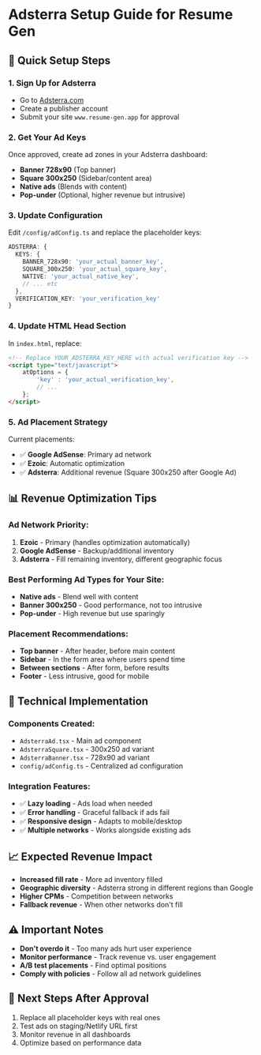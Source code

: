 # Adsterra Setup Guide for Resume Gen

## 🚀 Quick Setup Steps

### 1. **Sign Up for Adsterra**
- Go to [Adsterra.com](https://adsterra.com)
- Create a publisher account
- Submit your site `www.resume-gen.app` for approval

### 2. **Get Your Ad Keys**
Once approved, create ad zones in your Adsterra dashboard:
- **Banner 728x90** (Top banner)
- **Square 300x250** (Sidebar/content area)
- **Native ads** (Blends with content)
- **Pop-under** (Optional, higher revenue but intrusive)

### 3. **Update Configuration**
Edit `/config/adConfig.ts` and replace the placeholder keys:

```typescript
ADSTERRA: {
  KEYS: {
    BANNER_728x90: 'your_actual_banner_key',
    SQUARE_300x250: 'your_actual_square_key',
    NATIVE: 'your_actual_native_key',
    // ... etc
  },
  VERIFICATION_KEY: 'your_verification_key'
}
```

### 4. **Update HTML Head Section**
In `index.html`, replace:
```html
<!-- Replace YOUR_ADSTERRA_KEY_HERE with actual verification key -->
<script type="text/javascript">
    atOptions = {
        'key' : 'your_actual_verification_key',
        // ...
    };
</script>
```

### 5. **Ad Placement Strategy**
Current placements:
- ✅ **Google AdSense**: Primary ad network
- ✅ **Ezoic**: Automatic optimization  
- ✅ **Adsterra**: Additional revenue (Square 300x250 after Google Ad)

## 📊 **Revenue Optimization Tips**

### **Ad Network Priority:**
1. **Ezoic** - Primary (handles optimization automatically)
2. **Google AdSense** - Backup/additional inventory
3. **Adsterra** - Fill remaining inventory, different geographic focus

### **Best Performing Ad Types for Your Site:**
- **Native ads** - Blend well with content
- **Banner 300x250** - Good performance, not too intrusive
- **Pop-under** - High revenue but use sparingly

### **Placement Recommendations:**
- **Top banner** - After header, before main content
- **Sidebar** - In the form area where users spend time
- **Between sections** - After form, before results
- **Footer** - Less intrusive, good for mobile

## 🔧 **Technical Implementation**

### **Components Created:**
- `AdsterraAd.tsx` - Main ad component
- `AdsterraSquare.tsx` - 300x250 ad variant
- `AdsterraBanner.tsx` - 728x90 ad variant
- `config/adConfig.ts` - Centralized ad configuration

### **Integration Features:**
- ✅ **Lazy loading** - Ads load when needed
- ✅ **Error handling** - Graceful fallback if ads fail
- ✅ **Responsive design** - Adapts to mobile/desktop
- ✅ **Multiple networks** - Works alongside existing ads

## 📈 **Expected Revenue Impact**
- **Increased fill rate** - More ad inventory filled
- **Geographic diversity** - Adsterra strong in different regions than Google
- **Higher CPMs** - Competition between networks
- **Fallback revenue** - When other networks don't fill

## ⚠️ **Important Notes**
- **Don't overdo it** - Too many ads hurt user experience
- **Monitor performance** - Track revenue vs. user engagement
- **A/B test placements** - Find optimal positions
- **Comply with policies** - Follow all ad network guidelines

## 🔄 **Next Steps After Approval**
1. Replace all placeholder keys with real ones
2. Test ads on staging/Netlify URL first
3. Monitor revenue in all dashboards
4. Optimize based on performance data